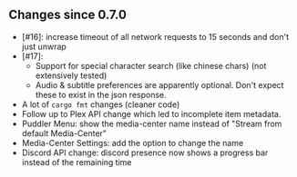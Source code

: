 ## **Changes since 0.7.0**

* [#16]: increase timeout of all network requests to 15 seconds and don't just unwrap
* [#17]:
  * Support for special character search (like chinese chars) (not extensively tested)
  * Audio & subtitle preferences are apparently optional. Don't expect these to exist in the json response.
* A lot of `cargo fmt` changes (cleaner code)
* Follow up to Plex API change which led to incomplete item metadata.
* Puddler Menu: show the media-center name instead of "Stream from default Media-Center"
* Media-Center Settings: add the option to change the name
* Discord API change: discord presence now shows a progress bar instead of the remaining time
